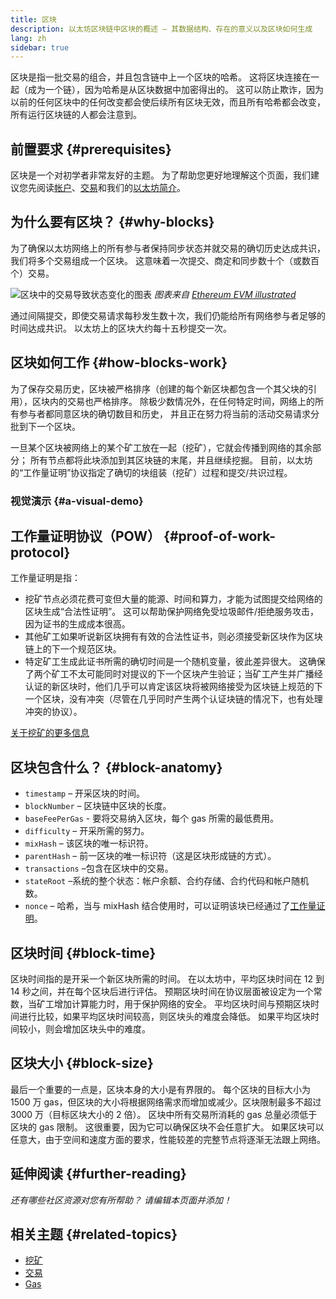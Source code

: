 ```yaml
---
title: 区块
description: 以太坊区块链中区块的概述 – 其数据结构、存在的意义以及区块如何生成
lang: zh
sidebar: true
---
```


区块是指一批交易的组合，并且包含链中上一个区块的哈希。 这将区块连接在一起（成为一个链），因为哈希是从区块数据中加密得出的。 这可以防止欺诈，因为以前的任何区块中的任何改变都会使后续所有区块无效，而且所有哈希都会改变，所有运行区块链的人都会注意到。

## 前置要求 {#prerequisites}

区块是一个对初学者非常友好的主题。 为了帮助您更好地理解这个页面，我们建议您先阅读[帐户](/developers/docs/accounts/)、[交易](/developers/docs/transactions/)和我们的[以太坊简介](/developers/docs/intro-to-ethereum/)。

## 为什么要有区块？ {#why-blocks}

为了确保以太坊网络上的所有参与者保持同步状态并就交易的确切历史达成共识，我们将多个交易组成一个区块。 这意味着一次提交、商定和同步数十个（或数百个）交易。

![区块中的交易导致状态变化的图表](./tx-block.png) _图表来自 [Ethereum EVM illustrated](https://takenobu-hs.github.io/downloads/ethereum_evm_illustrated.pdf)_

通过间隔提交，即使交易请求每秒发生数十次，我们仍能给所有网络参与者足够的时间达成共识。 以太坊上的区块大约每十五秒提交一次。

## 区块如何工作 {#how-blocks-work}

为了保存交易历史，区块被严格排序（创建的每个新区块都包含一个其父块的引用），区块内的交易也严格排序。 除极少数情况外，在任何特定时间，网络上的所有参与者都同意区块的确切数目和历史， 并且正在努力将当前的活动交易请求分批到下一个区块。

一旦某个区块被网络上的某个矿工放在一起（挖矿），它就会传播到网络的其余部分； 所有节点都将此块添加到其区块链的末尾，并且继续挖掘。 目前，以太坊的“工作量证明”协议指定了确切的块组装（挖矿）过程和提交/共识过程。

### 视觉演示 {#a-visual-demo}

<YouTube id="_160oMzblY8" />

## 工作量证明协议（POW） {#proof-of-work-protocol}

工作量证明是指：

- 挖矿节点必须花费可变但大量的能源、时间和算力，才能为试图提交给网络的区块生成“合法性证明”。 这可以帮助保护网络免受垃圾邮件/拒绝服务攻击，因为证书的生成成本很高。
- 其他矿工如果听说新区块拥有有效的合法性证书，则必须接受新区块作为区块链上的下一个规范区块。
- 特定矿工生成此证书所需的确切时间是一个随机变量，彼此差异很大。 这确保了两个矿工不太可能同时对提议的下一个区块产生验证；当矿工产生并广播经认证的新区块时，他们几乎可以肯定该区块将被网络接受为区块链上规范的下一个区块，没有冲突（尽管在几乎同时产生两个认证块链的情况下，也有处理冲突的协议）。

[关于挖矿的更多信息](/developers/docs/consensus-mechanisms/pow/mining/)

## 区块包含什么？ {#block-anatomy}

- `timestamp` – 开采区块的时间。
- `blockNumber` – 区块链中区块的长度。
- `baseFeePerGas` - 要将交易纳入区块，每个 gas 所需的最低费用。
- `difficulty` – 开采所需的努力。
- `mixHash` – 该区块的唯一标识符。
- `parentHash` – 前一区块的唯一标识符（这是区块形成链的方式）。
- `transactions` –包含在区块中的交易。
- `stateRoot` –系统的整个状态：帐户余额、合约存储、合约代码和帐户随机数。
- `nonce` – 哈希，当与 mixHash 结合使用时，可以证明该块已经通过了[工作量证明](/developers/docs/consensus-mechanisms/pow/)。

## 区块时间 {#block-time}

区块时间指的是开采一个新区块所需的时间。 在以太坊中，平均区块时间在 12 到 14 秒之间，并在每个区块后进行评估。 预期区块时间在协议层面被设定为一个常数，当矿工增加计算能力时，用于保护网络的安全。 平均区块时间与预期区块时间进行比较，如果平均区块时间较高，则区块头的难度会降低。 如果平均区块时间较小，则会增加区块头中的难度。

## 区块大小 {#block-size}

最后一个重要的一点是，区块本身的大小是有界限的。 每个区块的目标大小为 1500 万 gas，但区块的大小将根据网络需求而增加或减少。区块限制最多不超过 3000 万（目标区块大小的 2 倍）。 区块中所有交易所消耗的 gas 总量必须低于区块的 gas 限制。 这很重要，因为它可以确保区块不会任意扩大。 如果区块可以任意大，由于空间和速度方面的要求，性能较差的完整节点将逐渐无法跟上网络。

## 延伸阅读 {#further-reading}

_还有哪些社区资源对您有所帮助？ 请编辑本页面并添加！_

## 相关主题 {#related-topics}

- [挖矿](/developers/docs/consensus-mechanisms/pow/mining/)
- [交易](/developers/docs/transactions/)
- [Gas](/developers/docs/gas/)
